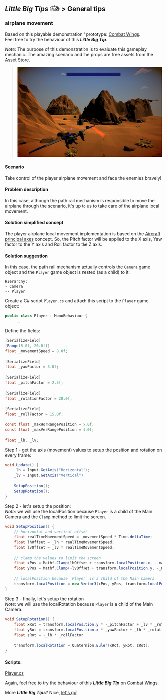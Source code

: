 ## _**Little Big Tips**_ ![Joystick](https://raw.githubusercontent.com/alissin/alissin.github.io/master/images/joystick.png) > General tips

### airplane movement

Based on this playable demonstration / prototype: [Combat Wings](https://simmer.io/@alissin/combat-wings).<br/>
Feel free to try the behaviour of this _**Little Big Tip**_.

_Note_: The purpose of this demonstration is to evaluate this gameplay mechanic. The amazing scenario and the props are free assets from the Asset Store.

> ![Combat Wings](https://raw.githubusercontent.com/alissin/alissin.github.io/master/demonstration-projects/combat-wings.png)

#### Scenario
Take control of the player airplane movement and face the enemies bravely!

#### Problem description
In this case, although the path rail mechanism is responsible to move the airplane through the scenario, it's up to us to take care of the airplane local movement.

#### Solution simplified concept
The player airplane local movement implementation is based on the [Aircraft principal axes](https://en.wikipedia.org/wiki/Aircraft_principal_axes) concept. So, the Pitch factor will be applied to the X axis, Yaw factor to the Y axis and Roll factor to the Z axis.

#### Solution suggestion
In this case, the path rail mechanism actually controls the `Camera` game object and the `Player` game object is nested (as a child) to it:

```
Hierarchy:
- Camera
-- Player
```

Create a C# script `Player.cs` and attach this script to the `Player` game object:

```csharp
public class Player : MonoBehaviour {
    ...
```

Define the fields:

```csharp
[SerializeField]
[Range(5.0f, 20.0f)]
float _movementSpeed = 8.0f;

[SerializeField]
float _yawFactor = 3.0f;

[SerializeField]
float _pitchFactor = 2.5f;

[SerializeField]
float _rotationFactor = 20.0f;

[SerializeField]
float _rollFactor = 15.0f;

const float _maxHorRangePosition = 5.0f;
const float _maxVerRangePosition = 4.0f;

float _lh, _lv;
```

Step 1 - get the axis (movement) values to setup the position and rotation on every frame:

```csharp
void Update() {
    _lh = Input.GetAxis("Horizontal");
    _lv = Input.GetAxis("Vertical");

    SetupPosition();
    SetupRotation();
}
```

Step 2 - let's setup the position:<br/>
_Note_: we will use the localPosition because `Player` is a child of the Main Camera and the `Clamp` method to limit the screen.

```csharp
void SetupPosition() {
    // horizontal and vertical offset
    float realTimeMovementSpeed = _movementSpeed * Time.deltaTime;
    float lhOffset = _lh * realTimeMovementSpeed;
    float lvOffset = _lv * realTimeMovementSpeed;

    // clamp the values to limit the screen
    float xPos = Mathf.Clamp(lhOffset + transform.localPosition.x, -_maxHorRangePosition, _maxHorRangePosition);
    float yPos = Mathf.Clamp(-lvOffset + transform.localPosition.y, -_maxVerRangePosition, _maxVerRangePosition);

    // localPosition because `Player` is a child of the Main Camera
    transform.localPosition = new Vector3(xPos, yPos, transform.localPosition.z);
}
```

Step 3 - finally, let's setup the rotation:<br/>
_Note_: we will use the localRotation because `Player` is a child of the Main Camera.

```csharp
void SetupRotation() {
    float xRot = transform.localPosition.y * -_pitchFactor + _lv * _rotationFactor;
    float yRot = transform.localPosition.x * _yawFactor + _lh * _rotationFactor;
    float zRot = -_lh * _rollFactor;

    transform.localRotation = Quaternion.Euler(xRot, yRot, zRot);
}
```

#### Scripts:
[Player.cs](./Player.cs)

Again, feel free to try the behaviour of this _**Little Big Tip**_ on [Combat Wings](https://simmer.io/@alissin/combat-wings).

More _**Little Big Tips**_? Nice, [let's go](https://github.com/alissin/little-big-tips)!